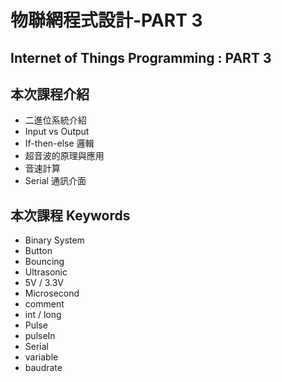 # 物聯網程式設計-PART 3

## Internet of Things Programming : PART 3

## 本次課程介紹

- 二進位系統介紹
- Input vs Output
- If-then-else 邏輯
- 超音波的原理與應用
- 音速計算
- Serial 通訊介面

## 本次課程 Keywords

- Binary System
- Button
- Bouncing
- Ultrasonic
- 5V / 3.3V
- Microsecond
- comment
- int / long
- Pulse
- pulseIn
- Serial
- variable
- baudrate
